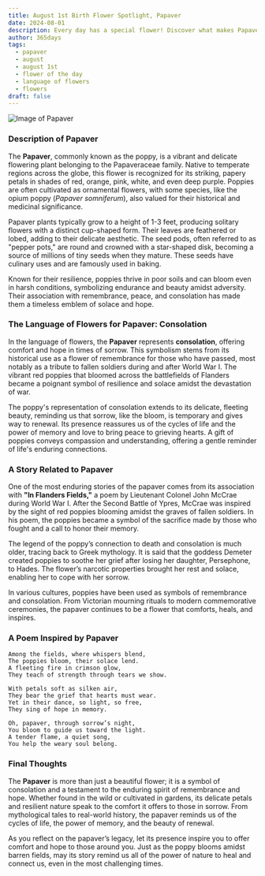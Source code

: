 ```yaml
---
title: August 1st Birth Flower Spotlight, Papaver
date: 2024-08-01
description: Every day has a special flower! Discover what makes Papaver unique as today’s birth flower and its symbolic meaning.
author: 365days
tags:
  - papaver
  - august
  - august 1st
  - flower of the day
  - language of flowers
  - flowers
draft: false
---
```


![Image of Papaver](https://cdn.pixabay.com/photo/2019/06/02/11/22/poppies-4246241_1280.jpg#center)


### Description of Papaver

The **Papaver**, commonly known as the poppy, is a vibrant and delicate flowering plant belonging to the Papaveraceae family. Native to temperate regions across the globe, this flower is recognized for its striking, papery petals in shades of red, orange, pink, white, and even deep purple. Poppies are often cultivated as ornamental flowers, with some species, like the opium poppy (_Papaver somniferum_), also valued for their historical and medicinal significance.

Papaver plants typically grow to a height of 1-3 feet, producing solitary flowers with a distinct cup-shaped form. Their leaves are feathered or lobed, adding to their delicate aesthetic. The seed pods, often referred to as "pepper pots," are round and crowned with a star-shaped disk, becoming a source of millions of tiny seeds when they mature. These seeds have culinary uses and are famously used in baking.

Known for their resilience, poppies thrive in poor soils and can bloom even in harsh conditions, symbolizing endurance and beauty amidst adversity. Their association with remembrance, peace, and consolation has made them a timeless emblem of solace and hope.

### The Language of Flowers for Papaver: Consolation

In the language of flowers, the **Papaver** represents **consolation**, offering comfort and hope in times of sorrow. This symbolism stems from its historical use as a flower of remembrance for those who have passed, most notably as a tribute to fallen soldiers during and after World War I. The vibrant red poppies that bloomed across the battlefields of Flanders became a poignant symbol of resilience and solace amidst the devastation of war.

The poppy's representation of consolation extends to its delicate, fleeting beauty, reminding us that sorrow, like the bloom, is temporary and gives way to renewal. Its presence reassures us of the cycles of life and the power of memory and love to bring peace to grieving hearts. A gift of poppies conveys compassion and understanding, offering a gentle reminder of life's enduring connections.

### A Story Related to Papaver

One of the most enduring stories of the papaver comes from its association with **"In Flanders Fields,"** a poem by Lieutenant Colonel John McCrae during World War I. After the Second Battle of Ypres, McCrae was inspired by the sight of red poppies blooming amidst the graves of fallen soldiers. In his poem, the poppies became a symbol of the sacrifice made by those who fought and a call to honor their memory.

The legend of the poppy’s connection to death and consolation is much older, tracing back to Greek mythology. It is said that the goddess Demeter created poppies to soothe her grief after losing her daughter, Persephone, to Hades. The flower’s narcotic properties brought her rest and solace, enabling her to cope with her sorrow.

In various cultures, poppies have been used as symbols of remembrance and consolation. From Victorian mourning rituals to modern commemorative ceremonies, the papaver continues to be a flower that comforts, heals, and inspires.

### A Poem Inspired by Papaver

```
Among the fields, where whispers blend,  
The poppies bloom, their solace lend.  
A fleeting fire in crimson glow,  
They teach of strength through tears we show.  

With petals soft as silken air,  
They bear the grief that hearts must wear.  
Yet in their dance, so light, so free,  
They sing of hope in memory.  

Oh, papaver, through sorrow’s night,  
You bloom to guide us toward the light.  
A tender flame, a quiet song,  
You help the weary soul belong.  
```

### Final Thoughts

The **Papaver** is more than just a beautiful flower; it is a symbol of consolation and a testament to the enduring spirit of remembrance and hope. Whether found in the wild or cultivated in gardens, its delicate petals and resilient nature speak to the comfort it offers to those in sorrow. From mythological tales to real-world history, the papaver reminds us of the cycles of life, the power of memory, and the beauty of renewal.

As you reflect on the papaver’s legacy, let its presence inspire you to offer comfort and hope to those around you. Just as the poppy blooms amidst barren fields, may its story remind us all of the power of nature to heal and connect us, even in the most challenging times.

